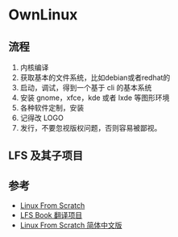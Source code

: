 # OwnLinux

## 流程

1. 内核编译
2. 获取基本的文件系统，比如debian或者redhat的
3. 启动，调试，得到一个基于 cli 的基本系统
4. 安装 gnome，xfce，kde 或者 lxde 等图形环境
5. 各种软件定制，安装
6. 记得改 LOGO
7. 发行，不要忽视版权问题，否则容易被鄙视。

## LFS 及其子项目

## 参考

* [Linux From Scratch](http://www.linuxfromscratch.org)
* [LFS Book 翻译项目](https://github.com/LCTT/LFS-BOOK)
* [Linux From Scratch 简体中文版](https://lctt.github.io/LFS-BOOK/)
